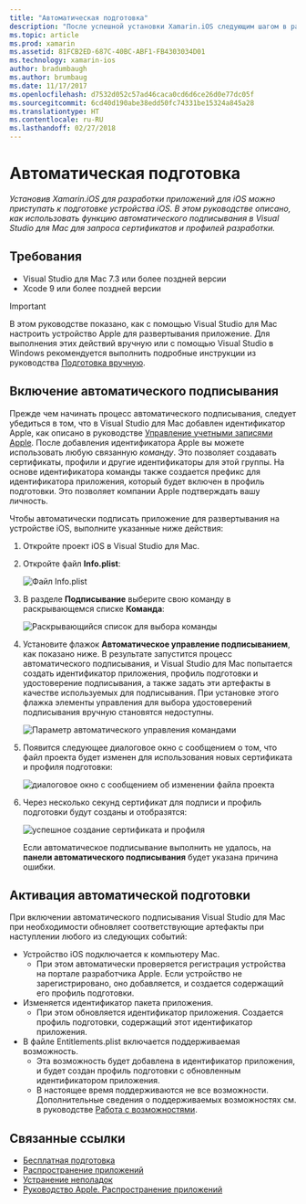 ```yaml
---
title: "Автоматическая подготовка"
description: "После успешной установки Xamarin.iOS следующим шагом в разработке приложений для iOS является подготовка устройства iOS. В этом руководстве описывается использование автоматического подписывания в Visual Studio для Mac с целью запроса сертификатов и профилей разработки."
ms.topic: article
ms.prod: xamarin
ms.assetid: 81FCB2ED-687C-40BC-ABF1-FB4303034D01
ms.technology: xamarin-ios
author: bradumbaugh
ms.author: brumbaug
ms.date: 11/17/2017
ms.openlocfilehash: d7532d052c57ad46caca0cd6d6ce26d0e77dc05f
ms.sourcegitcommit: 6cd40d190abe38edd50fc74331be15324a845a28
ms.translationtype: HT
ms.contentlocale: ru-RU
ms.lasthandoff: 02/27/2018
---
```

# <a name="automatic-provisioning"></a>Автоматическая подготовка

_Установив Xamarin.iOS для разработки приложений для iOS можно приступать к подготовке устройства iOS. В этом руководстве описано, как использовать функцию автоматического подписывания в Visual Studio для Mac для запроса сертификатов и профилей разработки._

## <a name="requirements"></a>Требования

- Visual Studio для Mac 7.3 или более поздней версии
- Xcode 9 или более поздней версии

> [!IMPORTANT]
>  В этом руководстве показано, как с помощью Visual Studio для Mac настроить устройство Apple для развертывания приложение. Для выполнения этих действий вручную или с помощью Visual Studio в Windows рекомендуется выполнить подробные инструкции из руководства [Подготовка вручную](~/ios/get-started/installation/device-provisioning/manual-provisioning.md).

## <a name="enabling-automatic-signing"></a>Включение автоматического подписывания

Прежде чем начинать процесс автоматического подписывания, следует убедиться в том, что в Visual Studio для Mac добавлен идентификатор Apple, как описано в руководстве [Управление учетными записями Apple](~/cross-platform/macios/apple-account-management.md). После добавления идентификатора Apple вы можете использовать любую связанную _команду_. Это позволяет создавать сертификаты, профили и другие идентификаторы для этой группы. На основе идентификатора команды также создается префикс для идентификатора приложения, который будет включен в профиль подготовки. Это позволяет компании Apple подтверждать вашу личность.

Чтобы автоматически подписать приложение для развертывания на устройстве iOS, выполните указанные ниже действия:

1. Откройте проект iOS в Visual Studio для Mac.

2. Откройте файл **Info.plist**:

    ![Файл Info.plist](automatic-provisioning-images/image1.png)

3. В разделе **Подписывание** выберите свою команду в раскрывающемся списке **Команда**:

    ![Раскрывающийся список для выбора команды](automatic-provisioning-images/image2.png)

4. Установите флажок **Автоматическое управление подписыванием**, как показано ниже. В результате запустится процесс автоматического подписывания, и Visual Studio для Mac попытается создать идентификатор приложения, профиль подготовки и удостоверение подписывания, а также задать эти артефакты в качестве используемых для подписывания. При установке этого флажка элементы управления для выбора удостоверений подписывания вручную становятся недоступны.

    ![Параметр автоматического управления командами](automatic-provisioning-images/image3.png)

5. Появится следующее диалоговое окно с сообщением о том, что файл проекта будет изменен для использования новых сертификата и профиля подготовки:

    ![диалоговое окно с сообщением об изменении файла проекта](automatic-provisioning-images/image4.png)

6. Через несколько секунд сертификат для подписи и профиль подготовки будут созданы и отобразятся:

    ![успешное создание сертификата и профиля](automatic-provisioning-images/image5.png)

    Если автоматическое подписывание выполнить не удалось, на **панели автоматического подписывания** будет указана причина ошибки.

## <a name="triggering-automatic-provisioning"></a>Активация автоматической подготовки

При включении автоматического подписывания Visual Studio для Mac при необходимости обновляет соответствующие артефакты при наступлении любого из следующих событий:

* Устройство iOS подключается к компьютеру Mac.
    - При этом автоматически проверяется регистрация устройства на портале разработчика Apple. Если устройство не зарегистрировано, оно добавляется, и создается содержащий его профиль подготовки.
* Изменяется идентификатор пакета приложения.
    - При этом обновляется идентификатор приложения. Создается профиль подготовки, содержащий этот идентификатор приложения.
* В файле Entitlements.plist включается поддерживаемая возможность.
    - Эта возможность будет добавлена в идентификатор приложения, и будет создан профиль подготовки с обновленным идентификатором приложения.
    - В настоящее время поддерживаются не все возможности. Дополнительные сведения о поддерживаемых возможностях см. в руководстве [Работа с возможностями](~/ios/deploy-test/provisioning/capabilities/index.md).


## <a name="related-links"></a>Связанные ссылки

- [Бесплатная подготовка](~/ios/get-started/installation/device-provisioning/free-provisioning.md)
- [Распространение приложений](~/ios/deploy-test/app-distribution/index.md)
- [Устранение неполадок](~/ios/deploy-test/troubleshooting.md)
- [Руководство Apple. Распространение приложений](https://developer.apple.com/library/ios/documentation/IDEs/Conceptual/AppDistributionGuide/Introduction/Introduction.html)
